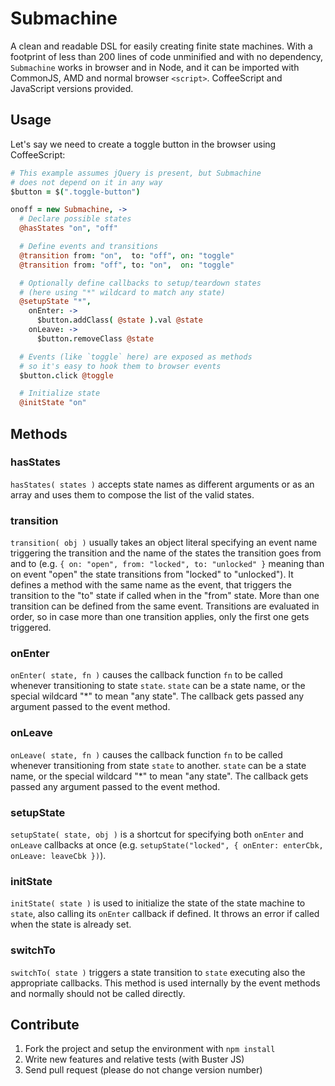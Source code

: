 # Submachine

A clean and readable DSL for easily creating finite state machines. With a footprint of less than 200 lines of code unminified and with no dependency, `Submachine` works in browser and in Node, and it can be imported with CommonJS, AMD and normal browser `<script>`. CoffeeScript and JavaScript versions provided.

## Usage

Let's say we need to create a toggle button in the browser using CoffeeScript:

```coffeescript
# This example assumes jQuery is present, but Submachine
# does not depend on it in any way
$button = $(".toggle-button")

onoff = new Submachine, ->
  # Declare possible states
  @hasStates "on", "off"

  # Define events and transitions
  @transition from: "on",  to: "off", on: "toggle"
  @transition from: "off", to: "on",  on: "toggle"

  # Optionally define callbacks to setup/teardown states
  # (here using "*" wildcard to match any state)
  @setupState "*",
    onEnter: ->
      $button.addClass( @state ).val @state
    onLeave: ->
      $button.removeClass @state

  # Events (like `toggle` here) are exposed as methods
  # so it's easy to hook them to browser events
  $button.click @toggle

  # Initialize state
  @initState "on"
```

## Methods

### hasStates

`hasStates( states )` accepts state names as different arguments or as an array
and uses them to compose the list of the valid states.

### transition

`transition( obj )` usually takes an object literal specifying an event name
triggering the transition and the name of the states the transition goes from
and to (e.g. `{ on: "open", from: "locked", to: "unlocked" }` meaning than on
event "open" the state transitions from "locked" to "unlocked"). It defines a
method with the same name as the event, that triggers the transition to the
"to" state if called when in the "from" state. More than one transition can be
defined from the same event. Transitions are evaluated in order, so in case
more than one transition applies, only the first one gets triggered.

### onEnter

`onEnter( state, fn )` causes the callback function `fn` to be called whenever
transitioning to state `state`. `state` can be a state name, or the special
wildcard "*" to mean "any state". The callback gets passed any argument passed
to the event method.

### onLeave

`onLeave( state, fn )` causes the callback function `fn` to be called whenever
transitioning from state `state` to another. `state` can be a state name, or
the special wildcard "*" to mean "any state". The callback gets passed any
argument passed to the event method.

### setupState

`setupState( state, obj )` is a shortcut for specifying both `onEnter` and
`onLeave` callbacks at once (e.g. `setupState("locked", { onEnter: enterCbk,
onLeave: leaveCbk })`).

### initState

`initState( state )` is used to initialize the state of the state machine to
`state`, also calling its `onEnter` callback if defined. It throws an error if
called when the state is already set.

### switchTo

`switchTo( state )` triggers a state transition to `state` executing also the
appropriate callbacks. This method is used internally by the event methods and
normally should not be called directly.

## Contribute

  1. Fork the project and setup the environment with `npm install`
  2. Write new features and relative tests (with Buster JS)
  3. Send pull request (please do not change version number)
